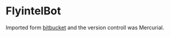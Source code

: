 # FlyintelBot
Imported form [bitbucket](https://bitbucket.org/ahyy/flyintelbot/) and the version controll was Mercurial.
